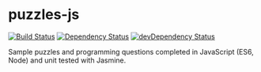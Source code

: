 # puzzles-js

[![Build Status](https://travis-ci.org/bkaid/puzzles-js.svg?branch=master)](https://travis-ci.org/bkaid/puzzles-js) [![Dependency Status](https://david-dm.org/bkaid/puzzles-js.svg)](https://david-dm.org/bkaid/puzzles-js)
[![devDependency Status](https://david-dm.org/bkaid/puzzles-js/dev-status.svg)](https://david-dm.org/bkaid/puzzles-js#info=devDependencies) 

Sample puzzles and programming questions completed in JavaScript (ES6, Node) and unit tested with Jasmine.
